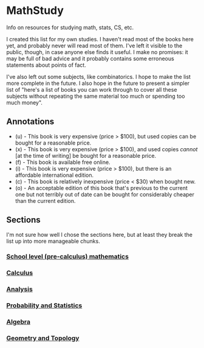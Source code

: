 # MathStudy

Info on resources for studying math, stats, CS, etc.

I created this list for my own studies. I haven't read most of the books here yet, and probably never will read most of them. I've left it visible to the public, though, in case anyone else finds it useful. I make no promises: it may be full of bad advice and it probably contains some erroneous statements about points of fact.

I've also left out some subjects, like combinatorics. I hope to make the list more complete in the future. I also hope in the future to present a simpler list of "here's a list of books you can work through to cover all these subjects without repeating the same material too much or spending too much money".

## Annotations

- (u) - This book is very expensive (price > $100), but used copies can be bought for a reasonable price.
- (x) - This book is very expensive (price > $100), and used copies *cannot* [at the time of writing] be bought for a reasonable price.
- (f) - This book is available free online.
- (i) - This book is very expensive (price > $100), but there is an affordable international edition.
- (c) - This book is relatively inexpensive (price < $30) when bought new.
- (o) - An acceptable edition of this book that's previous to the current one but not terribly out of date can be bought for considerably cheaper than the current edition.

## Sections

I'm not sure how well I chose the sections here, but at least they break the list up into more manageable chunks.

### [School level (pre-calculus) mathematics](SchoolLevel.md)
### [Calculus](Calculus.md)
### [Analysis](Analysis.md)
### [Probability and Statistics](ProbStats.md)
### [Algebra](Algebra.md)
### [Geometry and Topology](GeomTopo.md)

